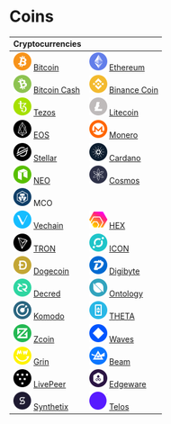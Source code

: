 # Coins

| Cryptocurrencies |  |
| :--- | :--- |
| ![](.gitbook/assets/btc.png) [Bitcoin](coins/overview-btc/) | ![](.gitbook/assets/eth.png) [Ethereum](coins/overview-eth/) |
| ![](.gitbook/assets/bch.png) [Bitcoin Cash](coins/overview-bch/) | ![](.gitbook/assets/bnb.png) [Binance Coin](coins/overview-bnb/) |
| ![](.gitbook/assets/xtz.png) [Tezos](coins/overview-xtz/) | ![](.gitbook/assets/ltc.png) [Litecoin](coins/overview-ltc/) |
| ![](.gitbook/assets/eos.png) [EOS](coins/overview-eos/) | ![](.gitbook/assets/xmr.png) [Monero](coins/overview-xmr/) |
| ![](.gitbook/assets/xlm.png) [Stellar](coins/overview-xlm/) | ![](.gitbook/assets/ada.png) [Cardano](coins/overview-ada/) |
| ![](.gitbook/assets/neo.png) [NEO](coins/overview-neo/) | ![](.gitbook/assets/atom.png) [Cosmos](coins/overview-atom/) |
| ![](.gitbook/assets/mco.png) MCO |  |
| ![](.gitbook/assets/vet.png) [Vechain](coins/overview-vet/) | ![](.gitbook/assets/hex.png) [HEX](coins/overview-hex/) |
| ![](.gitbook/assets/trx.png) [TRON](coins/overview-trx/) | ![](.gitbook/assets/icx.png) [ICON](coins/overview-icx/) |
| ![](.gitbook/assets/doge.png) [Dogecoin](coins/dogecoin-doge.md) | ![](.gitbook/assets/dgb.png) [Digibyte](coins/digibyte-dgb.md) |
| ![](.gitbook/assets/dcr.png) [Decred](coins/overview-dcr/) | ![](.gitbook/assets/ont.png) [Ontology](coins/overview-ont/) |
| ![](.gitbook/assets/kmd.png) [Komodo](coins/overview-kmd/) | ![](.gitbook/assets/theta.png) [THETA](coins/overview-theta/) |
| ![](.gitbook/assets/xzc.png) [Zcoin](coins/overview-xzc/) | ![](.gitbook/assets/waves.png) [Waves](coins/overview-waves/) |
| ![](.gitbook/assets/grin.png) [Grin](coins/overview-grin/) | ![](.gitbook/assets/beam.png) [Beam](coins/overview-beam/) |
| ![](.gitbook/assets/lpt.png) [LivePeer](coins/overview-lpt/) | ![](.gitbook/assets/edg.png) [Edgeware](coins/overview-edg/) |
| ![](.gitbook/assets/snx.png) [Synthetix](coins/overview-snx/) | ![](.gitbook/assets/tlos.png) [Telos](coins/overview-tlos/) |

